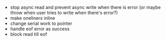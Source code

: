 + stop async read and prevent async write when there is error (or maybe throw when user tries to write when there's error?)
+ make oneliners inline
+ change serial work to pointer
+ handle eof error as success
+ block read till eof
